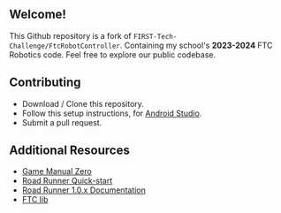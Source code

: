 ## Welcome!

This Github repository is a fork of `FIRST-Tech-Challenge/FtcRobotController`. Containing my school's **2023-2024** FTC Robotics code. Feel free to explore our public codebase.

## Contributing

- Download / Clone this repository.
- Follow this setup instructions, for [Android Studio](https://gm0.org/en/latest/docs/software/getting-started/using-android-studio.html).
- Submit a pull request.

## Additional Resources

- [Game Manual Zero](https://gm0.org)
- [Road Runner Quick-start](https://github.com/acmerobotics/road-runner-quickstart)
- [Road Runner 1.0.x Documentation](https://rr.brott.dev/docs/v1-0/migration/)
- [FTC lib](https://ftclib.org)